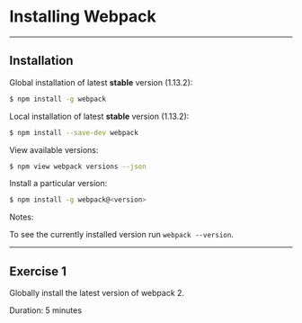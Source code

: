# Installing Webpack

---

## Installation

Global installation of latest **stable** version (1.13.2):

```sh
$ npm install -g webpack
```

Local installation of latest **stable** version (1.13.2):

```sh
$ npm install --save-dev webpack
```

View available versions:

```sh
$ npm view webpack versions --json
```

Install a particular version:

```sh
$ npm install -g webpack@<version>
```

Notes:

To see the currently installed version run `webpack --version`.

---

## Exercise 1

Globally install the latest version of webpack 2.

Duration: 5 minutes